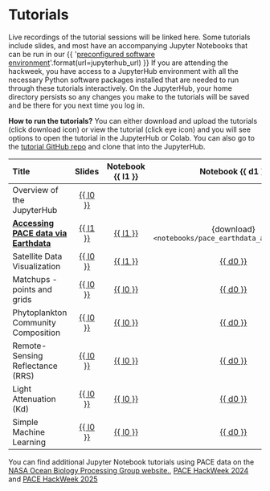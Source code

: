 # Tutorials

Live recordings of the tutorial sessions will be linked here. Some tutorials include
slides, and most have an accompanying Jupyter Notebooks that can be run in our
{{ '[preconfigured software environment]({url})'.format(url=jupyterhub_url) }}
If you are attending the hackweek, you have access to a JupyterHub environment
with all the necessary Python software packages installed that are needed to run
through these tutorials interactively. On the JupyterHub, your home directory persists
so any changes you make to the tutorials will be saved and be there for you next
time you log in.

**How to run the tutorials?** You can either download and upload the tutorials (click download icon) or view the tutorial (click eye icon) and you will see options to open the tutorial in the JupyterHub or Colab. You can also go to the [tutorial GitHub repo](https://github.com/fish-pace/2025-tutorials) and clone that into the JupyterHub.

| Title | Slides | Notebook {{ l1 }} | Notebook {{ d1 }} | Recording |
| :---- | :----: | :------: | :-------: |  :-------: |
| Overview of the JupyterHub                  | [{{ l0 }}][jh-l]      |    |     |  [{{ v0 }}][jh-v]  |
| [**Accessing PACE data via Earthdata**][ed-n] | [{{ l1 }}][ed-l] | [{{ l1 }}][ed-n] | {download}`<notebooks/pace_earthdata_access.ipynb>` | [{{ v0 }}][ed-v] |
| Satellite Data Visualization                      | [{{ l0 }}][dv1-l]   | [{{ l1 }}][dv1-n] |  [{{ d0 }}][dv1-d] |  [{{ v0 }}][dv1-v] |
| Matchups - points and grids | [{{ l0 }}][mu-l]   | [{{ l0 }}][mu-n] |  [{{ d0 }}][mu-d] |  [{{ v0 }}][mu-v] |
| Phytoplankton Community Composition  | [{{ l0 }}][moana-l]   | [{{ l0 }}][moana-n] |  [{{ d0 }}][moana-d] |  [{{ v0 }}][moana-v] |
| Remote-Sensing Reflectance (RRS) | [{{ l0 }}][rrs-l]   | [{{ l0 }}][rrs-n] |  [{{ d0 }}][rrs-d] |  [{{ v0 }}][rrs-v] |
| Light Attenuation (Kd)  | [{{ l0 }}][kd-l]   | [{{ l0 }}][kd-n] |  [{{ d0 }}][kd-d] |  [{{ v0 }}][kd-v] |
| Simple Machine Learning  | [{{ l0 }}][ml-l]   | [{{ l0 }}][ml-n] |  [{{ d0 }}][ml-d] |  [{{ v0 }}][ml-v] |

You can find additional Jupyter Notebook tutorials using PACE data on the [NASA Ocean Biology Processing Group website.](https://oceancolor.gsfc.nasa.gov/resources/docs/tutorials/), [PACE HackWeek 2024](https://pacehackweek.github.io/pace-2024/) and [PACE HackWeek 2025](https://pacehackweek.github.io/pace-2025/)

[jh-n]: ""
[jh-l]: ""
[jh-d]: ""
[jh-v]: ""

[ed-n]: notebooks/pace_earthdata_access
[ed-l]: https://docs.google.com/presentation/d/1PKJJ6139McB6WyPb1-z8YnlCjDa6k9jgcdSH3NpEkHc/present
[ed-d]: {download}`<notebooks/pace_earthdata_access.ipynb>`
[ed-v]: ""

[dv1-n]: ""
[dv1-l]: ""
[dv1-d]: ""
[dv1-v]: ""

[mu-n]: ""
[mu-l]: ""
[mu-d]: ""
[mu-v]: ""

[moana-n]: ""
[moana-l]: ""
[moana-d]: ""
[moana-v]: ""

[rrs-n]: ""
[rrs-l]: ""
[rrs-d]: ""
[rrs-v]: ""

[kd-n]: ""
[kd-l]: ""
[kd-d]: ""
[kd-v]: ""

[ml-n]: ""
[ml-l]: ""
[ml-d]: ""
[ml-v]: ""
